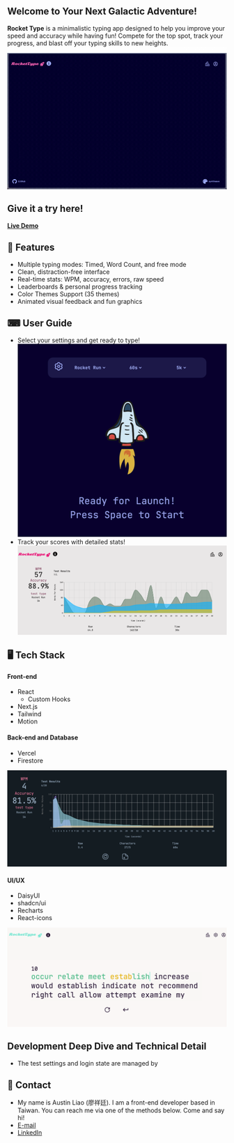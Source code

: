 ## Welcome to Your Next Galactic Adventure!


**Rocket Type** is a minimalistic typing app designed to help you improve your speed and accuracy while having fun! Compete for the top spot, track your progress, and blast off your typing skills to new heights.
![alt text](homepage.gif)

## Give it a try here!
**[Live Demo](https://celestial-scribes.vercel.app)**

## 🚩 Features

- Multiple typing modes: Timed, Word Count, and free mode
- Clean, distraction-free interface
- Real-time stats: WPM, accuracy, errors, raw speed
- Leaderboards & personal progress tracking
- Color Themes Support (35 themes)
- Animated visual feedback and fun graphics





## ⌨ User Guide
- Select your settings and get ready to type!
![alt text](<Screenshot 2025-06-20 at 22.29.58.png>)
- Track your scores with detailed stats!
![alt text](<Screenshot 2025-07-01 at 13.41.46.png>)
## 🖥️ Tech Stack

#### Front-end
- React
    - Custom Hooks
- Next.js
- Tailwind
- Motion


#### Back-end and Database
- Vercel
- Firestore

![alt text](image-1.png)

#### UI/UX
- DaisyUI
- shadcn/ui
- Recharts
- React-icons


![alt text](image.png)

## Development Deep Dive and Technical Detail

- The test settings and login state are managed by 

## 📧 Contact
- My name is Austin Liao (廖祥廷). I am a front-end developer based in Taiwan. You can reach me via one of the methods below. Come and say hi!
- [E-mail](austin.ht.liao@gmail.com)
- [LinkedIn](https://www.linkedin.com/in/hsiang-ting-liao/)
